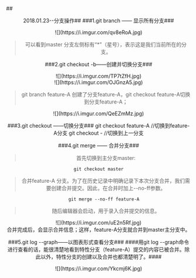 ##<center/>2018.01.23--分支操作##
###1.git branch —— 显示所有分支###
<center>![](https://i.imgur.com/qv8eRoA.jpg)</center>

>可以看到master 分支左侧标有“*”（星号），表示这是我们当前所在的分支。

###2.git checkout -b——创建并切换分支###

<center>![](https://i.imgur.com/TP7tZfH.jpg)<br/>
![](https://i.imgur.com/OJGnzA5.jpg)</center>

>git branch feature-A 创建了分支feature-A，git checkout feature-A切换到分支feature-A；
<center>![](https://i.imgur.com/QeEZmMz.jpg)</center>

###3.git checkout ——切换分支###
		git checkout feature-A 	//切换到feature-A分支
		git checkout -             //切换到上一分支


###4.git merge —— 合并分支###
>首先切换到主分支master:
>
	git checkout master
>合并feature-A 分支。为了在历史记录中明确记录下本次分支合并，我们需要创建合并提交。因此，在合并时加上--no-ff参数。
>
		git merge --no-ff feature-A

>随后编辑器会启动，用于录入合并提交的信息。
<center>![](https://i.imgur.com/uE2n5Rf.jpg)</center>
合并完成后，会显示合并信息；这样，feature-A分支就合并到master主分支中。

###5.git log --graph——以图表形式查看分支###
####用git log --graph命令进行查看的话，能很清楚地看到特性分支（feature-A）提交的内容已被合并。除此以外，特性分支的创建以及合并也都清楚明了。####
<center>![](https://i.imgur.com/Ykcmj6K.jpg)</center>
